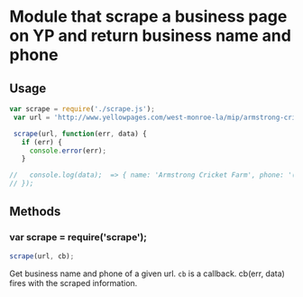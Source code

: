 # Module that scrape a business page on YP and return business name and phone

## Usage

```js
var scrape = require('./scrape.js');
 var url = 'http://www.yellowpages.com/west-monroe-la/mip/armstrong-cricket-farm-5032804?lid=5032804'

 scrape(url, function(err, data) {
   if (err) {
     console.error(err);
   }

//   console.log(data);  => { name: 'Armstrong Cricket Farm', phone: '(318)387-6000' }
// });
```

## Methods

### var scrape = require('scrape');

```js
scrape(url, cb);
```

Get business name and phone of a given url. `cb` is a callback.
cb(err, data) fires with the scraped information.
